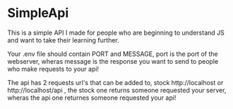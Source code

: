 # SimpleApi
This is a simple API I made for people who are beginning to understand JS and want to take their learning further.

Your .env file should contain PORT and MESSAGE, port is the port of the webserver, wheras message is the response you want to send to people who make requests to your api!

The api has 2 requests url's that can be added to, stock http://localhost or http://localhost/api , the stock one returns someone requested your server, wheras the api one returnes someone requested your api!
